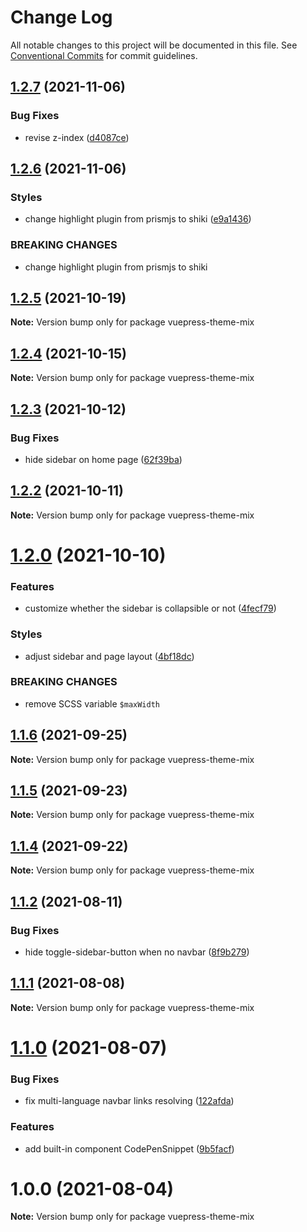 # Change Log

All notable changes to this project will be documented in this file.
See [Conventional Commits](https://conventionalcommits.org) for commit guidelines.

## [1.2.7](https://github.com/gavinliu6/vuepress-theme-mix/compare/v1.2.6...v1.2.7) (2021-11-06)

### Bug Fixes

- revise z-index ([d4087ce](https://github.com/gavinliu6/vuepress-theme-mix/commit/d4087cef020ed21ea7f0cf7814f1f518bc8d6dac))

## [1.2.6](https://github.com/gavinliu6/vuepress-theme-mix/compare/v1.2.5...v1.2.6) (2021-11-06)

### Styles

- change highlight plugin from prismjs to shiki ([e9a1436](https://github.com/gavinliu6/vuepress-theme-mix/commit/e9a1436586d8019c352a5c1ca003a3c5f6cfdde5))

### BREAKING CHANGES

- change highlight plugin from prismjs to shiki

## [1.2.5](https://github.com/gavinliu6/vuepress-theme-mix/compare/v1.2.4...v1.2.5) (2021-10-19)

**Note:** Version bump only for package vuepress-theme-mix

## [1.2.4](https://github.com/gavinliu6/vuepress-theme-mix/compare/v1.2.3...v1.2.4) (2021-10-15)

**Note:** Version bump only for package vuepress-theme-mix

## [1.2.3](https://github.com/gavinliu6/vuepress-theme-mix/compare/v1.2.2...v1.2.3) (2021-10-12)

### Bug Fixes

- hide sidebar on home page ([62f39ba](https://github.com/gavinliu6/vuepress-theme-mix/commit/62f39ba872663e109e3b9436eb2e695110d4b1f0))

## [1.2.2](https://github.com/gavinliu6/vuepress-theme-mix/compare/v1.2.0...v1.2.2) (2021-10-11)

**Note:** Version bump only for package vuepress-theme-mix

# [1.2.0](https://github.com/gavinliu6/vuepress-theme-mix/compare/v1.1.6...v1.2.0) (2021-10-10)

### Features

- customize whether the sidebar is collapsible or not ([4fecf79](https://github.com/gavinliu6/vuepress-theme-mix/commit/4fecf799c5fd68af73b72a4833a2dc4d58d5a0dd))

### Styles

- adjust sidebar and page layout ([4bf18dc](https://github.com/gavinliu6/vuepress-theme-mix/commit/4bf18dcf7bbb83ec401bc163d4ff076bed57416d))

### BREAKING CHANGES

- remove SCSS variable `$maxWidth`

## [1.1.6](https://github.com/gavinliu6/vuepress-theme-mix/compare/v1.1.5...v1.1.6) (2021-09-25)

**Note:** Version bump only for package vuepress-theme-mix

## [1.1.5](https://github.com/gavinliu6/vuepress-theme-mix/compare/v1.1.4...v1.1.5) (2021-09-23)

**Note:** Version bump only for package vuepress-theme-mix

## [1.1.4](https://github.com/gavinliu6/vuepress-theme-mix/compare/v1.1.2...v1.1.4) (2021-09-22)

**Note:** Version bump only for package vuepress-theme-mix

## [1.1.2](https://github.com/gavinliu6/vuepress-theme-mix/compare/v1.1.1...v1.1.2) (2021-08-11)

### Bug Fixes

- hide toggle-sidebar-button when no navbar ([8f9b279](https://github.com/gavinliu6/vuepress-theme-mix/commit/8f9b279d2fd08cc9637c843954694a548a1d3de1))

## [1.1.1](https://github.com/gavinliu6/vuepress-theme-mix/compare/v1.1.0...v1.1.1) (2021-08-08)

**Note:** Version bump only for package vuepress-theme-mix

# [1.1.0](https://github.com/gavinliu6/vuepress-theme-mix/compare/v1.0.0...v1.1.0) (2021-08-07)

### Bug Fixes

- fix multi-language navbar links resolving ([122afda](https://github.com/gavinliu6/vuepress-theme-mix/commit/122afdac23978f359b52b1d01dfa676d334b935e))

### Features

- add built-in component CodePenSnippet ([9b5facf](https://github.com/gavinliu6/vuepress-theme-mix/commit/9b5facf09e5e260c555ee74fdd5cbc6abd63d438))

# 1.0.0 (2021-08-04)

**Note:** Version bump only for package vuepress-theme-mix
